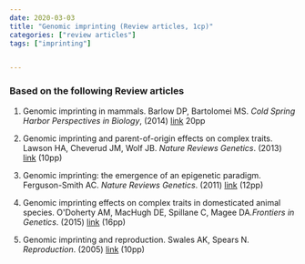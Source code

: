 ```yaml
---
date: 2020-03-03
title: "Genomic imprinting (Review articles, 1cp)"
categories: ["review articles"]
tags: ["imprinting"]


---
```

### Based on the following Review articles

1. Genomic imprinting in mammals. Barlow DP, Bartolomei MS. *Cold Spring Harbor Perspectives in Biology*, (2014) [link](https://cshperspectives.cshlp.org/content/6/2/a018382.full) 20pp

2. Genomic imprinting and parent-of-origin effects on complex traits. Lawson HA, Cheverud JM, Wolf JB. *Nature Reviews Genetics*. (2013) [link](https://www.nature.com/articles/nrg3543) (10pp)


3. Genomic imprinting: the emergence of an epigenetic paradigm. Ferguson-Smith AC. *Nature Reviews Genetics*. (2011) [link](https://www.nature.com/articles/nrg3032) (12pp)


4. Genomic imprinting effects on complex traits in domesticated animal species. O'Doherty AM, MacHugh DE, Spillane C, Magee DA.*Frontiers in Genetics*. (2015) [link](https://doi.org/10.3389/fgene.2015.00156) (16pp)

5. Genomic imprinting and reproduction. Swales AK, Spears N. *Reproduction*. (2005) [link](https://rep.bioscientifica.com/view/journals/rep/130/4/1300389.xml) (10pp)




